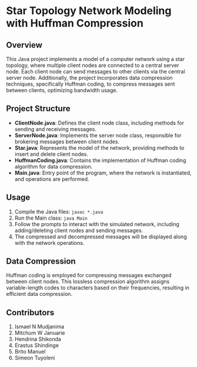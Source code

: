 # Star Topology Network Modeling with Huffman Compression

## Overview
This Java project implements a model of a computer network using a star topology, where multiple client nodes are connected to a central server node. Each client node can send messages to other clients via the central server node. Additionally, the project incorporates data compression techniques, specifically Huffman coding, to compress messages sent between clients, optimizing bandwidth usage.

## Project Structure
- **ClientNode.java**: Defines the client node class, including methods for sending and receiving messages.
- **ServerNode.java**: Implements the server node class, responsible for brokering messages between client nodes.
- **Star.java**: Represents the model of the network, providing methods to insert and delete client nodes.
- **HuffmanCoding.java**: Contains the implementation of Huffman coding algorithm for data compression.
- **Main.java**: Entry point of the program, where the network is instantiated, and operations are performed.

## Usage
1. Compile the Java files: `javac *.java`
2. Run the Main class: `java Main`
3. Follow the prompts to interact with the simulated network, including adding/deleting client nodes and sending messages.
4. The compressed and decompressed messages will be displayed along with the network operations.

## Data Compression
Huffman coding is employed for compressing messages exchanged between client nodes. This lossless compression algorithm assigns variable-length codes to characters based on their frequencies, resulting in efficient data compression.

## Contributors
1. Ismael N Mudjanima
2. Mitchum W Januarie
3. Hendrina Shikonda
4. Erastus Shindinge
5. Brito Manuel
6. Simeon Tuyoleni
